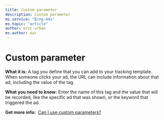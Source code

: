 ```yaml
---
title: Custom parameter
description: Custom parameter
ms.service: "Bing-Ads"
ms.topic: "article"
author: eric-urban
ms.author: eur
---
```


# Custom parameter

**What it is:**  A tag you define that you can add to your tracking template. When someone clicks your ad, the URL can include information about that ad, including the value of the tag.

**What you need to know:**  Enter the name of this tag and the value that will be recorded, like the specific ad that was shown, or the keyword that triggered the ad.

**Get more info:**&nbsp;    [Can I use custom parameters?](../hlp_BA_CONC_UpgradeURL_TrackTemplateCustomParam.md)


